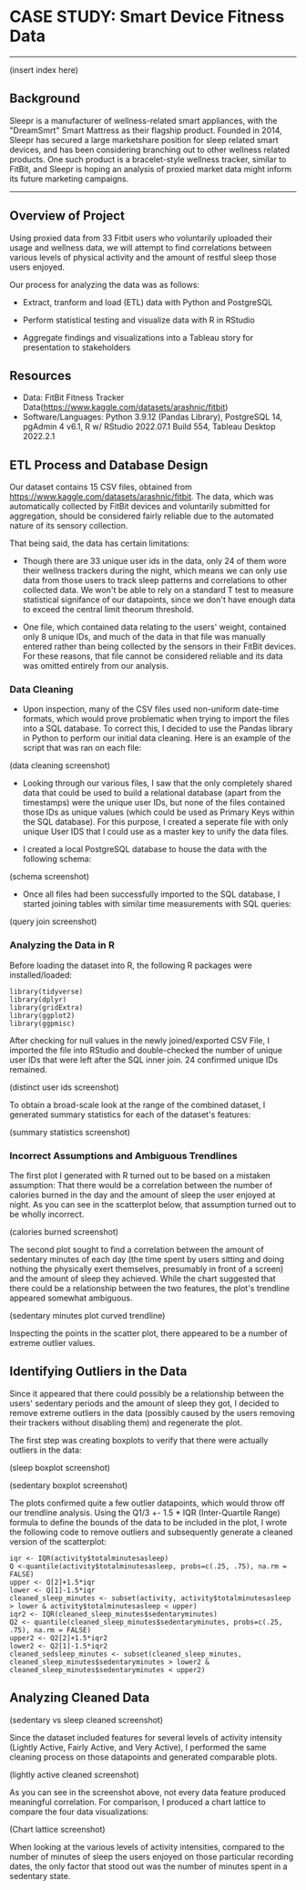 # CASE STUDY: Smart Device Fitness Data
---

(insert index here)




## Background

Sleepr is a manufacturer of wellness-related smart appliances, with the "DreamSmrt" Smart Mattress as their flagship product.  Founded in 2014, Sleepr has secured a large marketshare position for sleep related smart devices, and has been considering branching out to other wellness related products.  One such product is a bracelet-style wellness tracker, similar to FitBit, and Sleepr is hoping an analysis of proxied market data might inform its future marketing campaigns.

---
## Overview of Project

Using proxied data from 33 Fitbit users who voluntarily uploaded their usage and wellness data, we will attempt to find correlations between various levels of physical activity and the amount of restful sleep those users enjoyed.

Our process for analyzing the data was as follows:

- Extract, tranform and load (ETL) data with Python and PostgreSQL

- Perform statistical testing and visualize data with R in RStudio

- Aggregate findings and visualizations into a Tableau story for presentation to stakeholders


## Resources

- Data: FitBit Fitness Tracker Data(https://www.kaggle.com/datasets/arashnic/fitbit)
- Software/Languages: Python 3.9.12 (Pandas Library), PostgreSQL 14, pgAdmin 4 v6.1, R w/ RStudio 2022.07.1 Build 554, Tableau Desktop 2022.2.1


## ETL Process and Database Design

Our dataset contains 15 CSV files, obtained from https://www.kaggle.com/datasets/arashnic/fitbit.  The data, which was automatically collected by FitBit devices and voluntarily submitted for aggregation, should be considered fairly reliable due to the automated nature of its sensory collection.


That being said, the data has certain limitations:

- Though there are 33 unique user ids in the data, only 24 of them wore their wellness trackers during the night, which means we can only use data from those users to track sleep patterns and correlations to other collected data.  We won't be able to rely on a standard T test to measure statistical signifance of our datapoints, since we don't have enough data to exceed the central limit theorum threshold.

- One file, which contained data relating to the users' weight, contained only 8 unique IDs, and much of the data in that file was manually entered rather than being collected by the sensors in their FitBit devices.  For these reasons, that file cannot be considered reliable and its data was omitted entirely from our analysis.

### Data Cleaning

- Upon inspection, many of the CSV files used non-uniform date-time formats, which would prove problematic when trying to import the files into a SQL database.  To correct this, I decided to use the Pandas library in Python to perform our initial data cleaning.  Here is an example of the script that was ran on each file:

(data cleaning screenshot)

- Looking through our various files, I saw that the only completely shared data that could be used to build a relational database (apart from the timestamps) were the unique user IDs, but none of the files contained those IDs as unique values (which could be used as Primary Keys within the SQL database).  For this purpose, I created a seperate file with only unique User IDS that I could use as a master key to unify the data files.

- I created a local PostgreSQL database to house the data with the following schema:

(schema screenshot)

- Once all files had been successfully imported to the SQL database, I started joining tables with similar time measurements with SQL queries:

(query join screenshot)


### Analyzing the Data in R

Before loading the dataset into R, the following R packages were installed/loaded:

```{r Loading Packages}
library(tidyverse)
library(dplyr)
library(gridExtra)
library(ggplot2)
library(ggpmisc)
```

After checking for null values in the newly joined/exported CSV File, I imported the file into RStudio and double-checked the number of unique user IDs that were left after the SQL inner join.  24 confirmed unique IDs remained.

(distinct user ids screenshot)

To obtain a broad-scale look at the range of the combined dataset, I generated summary statistics for each of the dataset's features:

(summary statistics screenshot)


### Incorrect Assumptions and Ambiguous Trendlines

The first plot I generated with R turned out to be based on a mistaken assumption: That there would be a correlation between the number of calories burned in the day and the amount of sleep the user enjoyed at night.  As you can see in the scatterplot below, that assumption turned out to be wholly incorrect.

(calories burned screenshot)

The second plot sought to find a correlation between the amount of sedentary minutes of each day (the time spent by users sitting and doing nothing the physically exert themselves, presumably in front of a screen) and the amount of sleep they achieved.  While the chart suggested that there could be a relationship between the two features, the plot's trendline appeared somewhat ambiguous.  


(sedentary minutes plot curved trendline)

Inspecting the points in the scatter plot, there appeared to be a number of extreme outlier values.

## Identifying Outliers in the Data

Since it appeared that there could possibly be a relationship between the users' sedentary periods and the amount of sleep they got, I decided to remove extreme outliers in the data (possibly caused by the users removing their trackers without disabling them) and regenerate the plot.

The first step was creating boxplots to verify that there were actually outliers in the data:

(sleep boxplot screenshot)

(sedentary boxplot screenshot)

The plots confirmed quite a few outlier datapoints, which would throw off our trendline analysis.  Using the Q1/3 +- 1.5 * IQR (Inter-Quartile Range) formula to define the bounds of the data to be included in the plot, I wrote the following code to remove outliers and subsequently generate a cleaned version of the scatterplot:

```{r Identifying and Removing Outliers}
iqr <- IQR(activity$totalminutesasleep)
Q <-quantile(activity$totalminutesasleep, probs=c(.25, .75), na.rm = FALSE)
upper <- Q[2]+1.5*iqr
lower <- Q[1]-1.5*iqr
cleaned_sleep_minutes <- subset(activity, activity$totalminutesasleep > lower & activity$totalminutesasleep < upper)
iqr2 <- IQR(cleaned_sleep_minutes$sedentaryminutes)
Q2 <- quantile(cleaned_sleep_minutes$sedentaryminutes, probs=c(.25, .75), na.rm = FALSE)
upper2 <- Q2[2]+1.5*iqr2
lower2 <- Q2[1]-1.5*iqr2
cleaned_sedsleep_minutes <- subset(cleaned_sleep_minutes, cleaned_sleep_minutes$sedentaryminutes > lower2 & cleaned_sleep_minutes$sedentaryminutes < upper2)
```

## Analyzing Cleaned Data

(sedentary vs sleep cleaned screenshot)

Since the dataset included features for several levels of activity intensity (Lightly Active, Fairly Active, and Very Active), I performed the same cleaning process on those datapoints and generated comparable plots.

(lightly active cleaned screenshot)

As you can see in the screenshot above, not every data feature produced meaningful correlation.  For comparison, I produced a chart lattice to compare the four data visualizations:

(Chart lattice screenshot)

When looking at the various levels of activity intensities, compared to the number of minutes of sleep the users enjoyed on those particular recording dates, the only factor that stood out was the number of minutes spent in a sedentary state.

